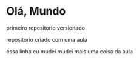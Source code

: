 # Olá, Mundo
 primeiro repositorio versionado

repositorio criado com uma aula 

essa linha eu mudei
 mudei mais uma coisa da aula
